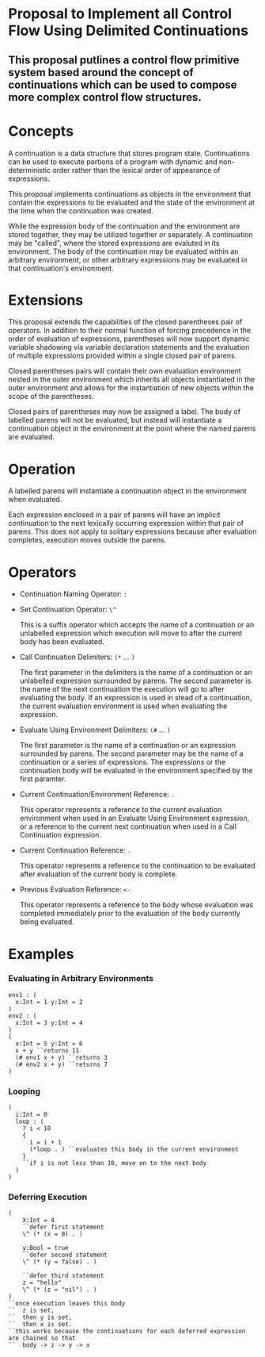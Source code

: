 Proposal to Implement all Control Flow Using Delimited Continuations
===

This proposal putlines a control flow primitive system based around the concept of continuations which can be used to compose more complex control flow structures.
---

# Concepts
A continuation is a data structure that stores program state. Continuations can be used to execute portions of a program with dynamic and non-deterministic order rather than the lexical order of appearance of expressions.

This proposal implements continuations as objects in the environment that contain the expressions to be evaluated and the state of the environment at the time when the continuation was created.

While the expression body of the continuation and the environment are stored together, they may be utilized together or separately. A continuation may be "called", where the stored expressions are evaluted in its environment. The body of the continuation may be evaluated within an arbitrary environment, or other arbitrary expressions may be evaluated in that continuation's environment.

# Extensions

This proposal extends the capabilities of the closed parentheses pair of operators. In addition to their normal function of forcing precedence in the order of evaluation of expressions, parentheses will now support dynamic variable shadowing via variable declaration statements and the evaluation of multiple expressions provided within a single closed pair of parens.

Closed parentheses pairs will contain their own evaluation environment nested in the outer environment which inherits all objects instantiated in the outer environment and allows for the instantiation of new objects within the scope of the parentheses.

Closed pairs of parentheses may now be assigned a label. The body of labelled parens will not be evaluated, but instead will instantiate a continuation object in the environment at the point where the named parens are evaluated.

# Operation

A labelled parens will instantiate a continuation object in the environment when evaluated.

Each expression enclosed in a pair of parens will have an implicit continuation to the next lexically occurring expression within that pair of parens. This does not apply to solitary expressions because after evaluation completes, execution moves outside the parens.

# Operators

* Continuation Naming Operator: `:`

* Set Continuation Operator: `\^`

	This is a suffix operator which accepts the name of a continuation or an unlabelled expression which execution will move to after the current body has been evaluated.

* Call Continuation Delimiters: `(*` ... `)`

	The first parameter in the delimiters is the name of a continuation or an unlabelled expression surrounded by parens. The second parameter is the name of the next continuation the execution will go to after evaluating the body. If an expression is used in stead of a continuation, the current evaluation environment is used when evaluating the expression.

* Evaluate Using Environment Delimiters: `(#` ... `)`

	The first parameter is the name of a continuation or an expression surrounded by parens. The second parameter may be the name of a continuation or a series of expressions. The expressions or the continuation body will be evaluated in the environment specified by the first paramter.

* Current Continuation/Environment Reference: `.`

	This operator represents a reference to the current evaluation environment when used in an Evaluate Using Environment expression, or a reference to the current next continuation when used in a Call Continuation expression.

* Current Continuation Reference: `.`

	This operator represents a reference to the continuation to be evaluated after evaluation of the current body is complete.

* Previous Evaluation Reference: `<-`

	This operator represents a reference to the body whose evaluation was completed immediately prior to the evaluation of the body currently being evaluated.





# Examples

### Evaluating in Arbitrary Environments

	env1 : (
	  x:Int = 1 y:Int = 2
	)
	env2 : (
	  x:Int = 3 y:Int = 4
	)
	(
	  x:Int = 5 y:Int = 6
	  x + y ``returns 11
	  (# env1 x + y) ``returns 3
	  (# env2 x + y) ``returns 7
	)

### Looping

	(
	  i:Int = 0
	  loop : (
	    ? i < 10
	    {
	      i = i + 1
	      (*loop . ) ``evaluates this body in the current environment
	    }
	    ``if i is not less than 10, move on to the next body
	  )
	)

### Deferring Execution

	(
		X:Int = 4
		``defer first statement
		\^ (* (x = 0) . )

		y:Bool = true
		``defer second statement
		\^ (* (y = false) . )
		
		``defer third statement
		z = "hello"
		\^ (* (z = "nil") . )
	)
	``once execution leaves this body 
	``	z is set, 
	``	then y is set, 
	``	then x is set.
	``this works because the continuations for each deferred expression are chained so that
	``	body -> z -> y -> x